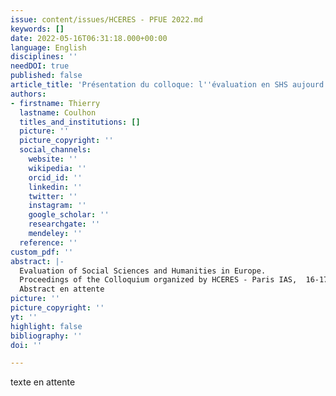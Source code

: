 ```yaml
---
issue: content/issues/HCERES - PFUE 2022.md
keywords: []
date: 2022-05-16T06:31:18.000+00:00
language: English
disciplines: ''
needDOI: true
published: false
article_title: 'Présentation du colloque: l''évaluation en SHS aujourd''hui et demain'
authors:
- firstname: Thierry
  lastname: Coulhon
  titles_and_institutions: []
  picture: ''
  picture_copyright: ''
  social_channels:
    website: ''
    wikipedia: ''
    orcid_id: ''
    linkedin: ''
    twitter: ''
    instagram: ''
    google_scholar: ''
    researchgate: ''
    mendeley: ''
  reference: ''
custom_pdf: ''
abstract: |-
  Evaluation of Social Sciences and Humanities in Europe.
  Proceedings of the Colloquium organized by HCERES - Paris IAS,  16-17 May 2022
  Abstract en attente
picture: ''
picture_copyright: ''
yt: ''
highlight: false
bibliography: ''
doi: ''

---
```

texte en attente